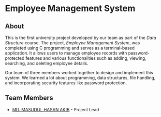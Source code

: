# Employee Management System

## About
This is the first university project developed by our team as part of the *Data Structure* course. The project, *Employee Management System*, was completed using C programming and serves as a terminal-based application. It allows users to manage employee records with password-protected features and various functionalities such as adding, viewing, searching, and deleting employee details.

Our team of three members worked together to design and implement this system. We learned a lot about programming, data structures, file handling, and incorporating security features like password protection.

## Team Members
- [MD. MASUDUL HASAN AKIB](https://github.com/ak1bhasan) - Project Lead
